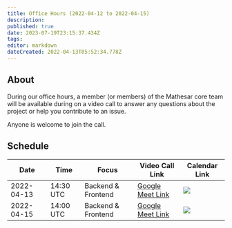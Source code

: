 ```yaml
---
title: Office Hours (2022-04-12 to 2022-04-15)
description: 
published: true
date: 2023-07-19T23:15:37.434Z
tags: 
editor: markdown
dateCreated: 2022-04-13T05:52:34.778Z
---
```


## About

During our office hours, a member (or members) of the Mathesar core team will be available during on a video call to answer any questions about the project or help you contribute to an issue. 

Anyone is welcome to join the call.

## Schedule

| Date | Time | Focus | Video Call Link | Calendar Link |
|-|-|-|-|-|
| 2022-04-13 | 14:30 UTC | Backend & Frontend | [Google Meet Link](https://meet.google.com/mpz-imti-csh) | <a target="_blank" href="https://calendar.google.com/event?action=TEMPLATE&amp;tmeid=NjFnc2s0OXFwb3RuZG1zaGF2ZnNzdjkwOGMgY192ZTFpOW01aHZ0NW9hbHZka3VoczNvODFpOEBn&amp;tmsrc=c_ve1i9m5hvt5oalvdkuhs3o81i8%40group.calendar.google.com"><img border="0" src="https://www.google.com/calendar/images/ext/gc_button1_en.gif"></a>
| 2022-04-15 | 14:00 UTC | Backend & Frontend | [Google Meet Link](https://meet.google.com/ysj-ymiu-riu) | <a target="_blank" href="https://calendar.google.com/event?action=TEMPLATE&tmeid=MmZndHI3cDhoN2RvNXRxMzQyMTZnMzZiZmogY192ZTFpOW01aHZ0NW9hbHZka3VoczNvODFpOEBn&tmsrc=c_ve1i9m5hvt5oalvdkuhs3o81i8%40group.calendar.google.com"><img border="0" src="https://www.google.com/calendar/images/ext/gc_button1_en.gif"></a>